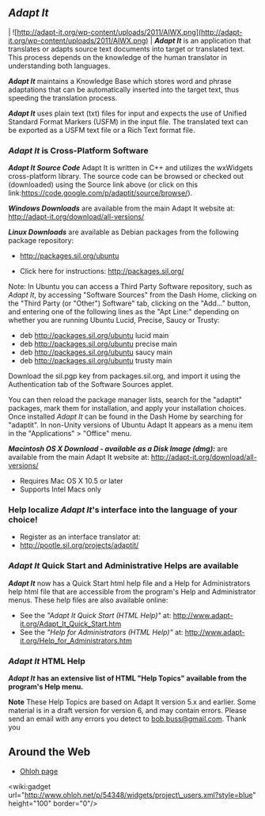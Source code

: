 ## _Adapt It_ ##
| ![http://adapt-it.org/wp-content/uploads/2011/AIWX.png](http://adapt-it.org/wp-content/uploads/2011/AIWX.png) | _**Adapt It**_ is an application that translates or adapts source text documents into target or translated text. This process depends on the knowledge of the human translator in understanding both languages. <p> <i><b>Adapt It</b></i> maintains a Knowledge Base which stores word and phrase adaptations that can be automatically inserted into the target text, thus speeding the translation process. <p> <i><b>Adapt It</b></i> uses plain text (txt) files for input and expects the use of Unified Standard Format Markers (USFM) in the input file. The translated text can be exported as a USFM text file or a Rich Text format file. </tbody></table>

### _Adapt It_ is Cross-Platform Software ###
_**Adapt It Source Code**_ Adapt It is written in C++ and utilizes the wxWidgets cross-platform library. The source code can be browsed or checked out (downloaded) using the Source link above (or click on this link:https://code.google.com/p/adaptit/source/browse/).

_**Windows Downloads**_ are available from the main Adapt It website at: http://adapt-it.org/download/all-versions/

_**Linux Downloads**_ are available as Debian packages from the following package repository:
  * http://packages.sil.org/ubuntu

  * Click here for instructions: http://packages.sil.org/

Note: In Ubuntu you can access a Third Party Software repository, such as _Adapt It_, by accessing "Software Sources" from the Dash Home, clicking on the "Third Party (or "Other") Software" tab, clicking on the "Add..." button, and entering one of the following lines as the "Apt Line:" depending on whether you are running Ubuntu Lucid, Precise, Saucy or Trusty:
  * deb http://packages.sil.org/ubuntu lucid main
  * deb http://packages.sil.org/ubuntu precise main
  * deb http://packages.sil.org/ubuntu saucy main
  * deb http://packages.sil.org/ubuntu trusty main

Download the sil.pgp key from packages.sil.org, and import it using the Authentication tab of the Software Sources applet.

You can then reload the package manager lists, search for the "adaptit" packages, mark them for installation, and apply your installation choices. Once installed _Adapt It_ can be found in the Dash Home by searching for "adaptit". In non-Unity versions of Ubuntu Adapt It appears as a menu item in the "Applications" > "Office" menu.

_**Macintosh OS X Download - available as a Disk Image (dmg):**_ are available from the main Adapt It website at: http://adapt-it.org/download/all-versions/
  * Requires Mac OS X 10.5 or later
  * Supports Intel Macs only

### Help localize _Adapt It_'s interface into the language of your choice! ###
  * Register as an interface translator at:
  * http://pootle.sil.org/projects/adaptit/


### _Adapt It_ Quick Start and Administrative Helps are available ###

_**Adapt It**_ now has a Quick Start html help file and a Help for Administrators help html file that are accessible from the program's Help and Administrator menus. These help files are also available online:
  * See the _"Adapt It Quick Start (HTML Help)"_ at: http://www.adapt-it.org/Adapt_It_Quick_Start.htm
  * See the _"Help for Administrators (HTML Help)"_ at: http://www.adapt-it.org/Help_for_Administrators.htm

### _Adapt It_ HTML Help ###

**_Adapt It_ has an extensive list of HTML "Help Topics" available from the program's Help menu.**

**Note** These Help Topics are based on Adapt It version 5.x and earlier. Some material is in a draft version for version 6, and may contain errors. Please send an email with any errors you detect to bob.buss@gmail.com. Thank you


## Around the Web ##
  * [Ohloh page](http://www.ohloh.net/p/adaptit)

&lt;wiki:gadget url="http://www.ohloh.net/p/54348/widgets/project\_users.xml?style=blue" height="100" border="0"/&gt;